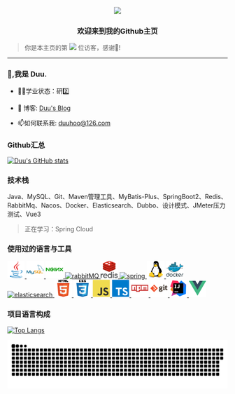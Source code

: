  <p align=center><img src="https://cdn.jsdelivr.net/gh/0oHo0/Picture@main/img/202312181036449.jpg#pic_center" style="width: 30%;" /></p>

<h3 align='center'>
欢迎来到我的Github主页
</h3>


> 你是本主页的第 <img src="https://profile-counter.glitch.me/0oHo0/count.svg" style="width: 15%;"/> 位访客，感谢🙏!
-----

### 👋,我是 Duu.

- 👨‍🎓学业状态：研2️⃣


- 📝 博客: [Duu's Blog](https://0oho0.github.io/)
- 📫如何联系我: duuhoo@126.com

### Github汇总
[![Duu's GitHub stats](https://github-readme-stats.vercel.app/api?username=0oHo0&show_icons=true&theme=vue&hide=prs,contribs&locale=cn&hide_title=true&hide_border=true)](https://github.com/anuraghazra/github-readme-stats)

### 技术栈

Java、MySQL、Git、Maven管理工具、MyBatis-Plus、SpringBoot2、Redis、RabbitMq、Nacos、Docker、Elasticsearch、Dubbo、设计模式、JMeter压力测试、Vue3

> 正在学习：Spring Cloud

### 使用过的语言与工具
<p align="left">
    <a href="https://www.java.com" target="_blank" rel="noreferrer"> <img
            src="https://raw.githubusercontent.com/devicons/devicon/master/icons/java/java-original.svg" alt="java"
            width="40" height="40"/> </a>
    <a href="https://www.mysql.com/" target="_blank" rel="noreferrer"> <img
            src="https://raw.githubusercontent.com/devicons/devicon/master/icons/mysql/mysql-original-wordmark.svg"
            alt="mysql" width="40" height="40"/> </a>
    <a href="https://www.nginx.com" target="_blank" rel="noreferrer"> <img
            src="https://raw.githubusercontent.com/devicons/devicon/master/icons/nginx/nginx-original.svg" alt="nginx"
            width="40" height="40"/> </a>
    <a href="https://www.rabbitmq.com" target="_blank" rel="noreferrer">
        <img src="https://www.vectorlogo.zone/logos/rabbitmq/rabbitmq-icon.svg" alt="rabbitMQ" width="40" height="40"/>
    </a>
    <a href="https://redis.io" target="_blank" rel="noreferrer"> <img
            src="https://raw.githubusercontent.com/devicons/devicon/master/icons/redis/redis-original-wordmark.svg"
            alt="redis" width="40" height="40"/> </a>
    <a href="https://spring.io/" target="_blank" rel="noreferrer">
        <img src="https://www.vectorlogo.zone/logos/springio/springio-icon.svg" alt="spring" width="40" height="40"/>
    </a>
    <a href="https://www.linux.org/" target="_blank"
       rel="noreferrer"> <img
            src="https://raw.githubusercontent.com/devicons/devicon/master/icons/linux/linux-original.svg" alt="linux"
            width="40" height="40"/> </a>
    <a href="https://www.docker.com/" target="_blank" rel="noreferrer">
        <img src="https://raw.githubusercontent.com/devicons/devicon/master/icons/docker/docker-original-wordmark.svg"
             alt="docker" width="40" height="40"/> </a>
    <a href="https://www.elastic.co" target="_blank" rel="noreferrer">
        <img src="https://www.vectorlogo.zone/logos/elastic/elastic-icon.svg" alt="elasticsearch" width="40"
             height="40"/>
    </a>
    <a
            href="https://www.w3.org/html/" target="_blank" rel="noreferrer"> <img
            src="https://raw.githubusercontent.com/devicons/devicon/master/icons/html5/html5-original-wordmark.svg"
            alt="html5" width="40" height="40"/> </a>
    <a href="https://www.w3schools.com/css/" target="_blank" rel="noreferrer"> <img
            src="https://raw.githubusercontent.com/devicons/devicon/master/icons/css3/css3-original-wordmark.svg"
            alt="css3"
            width="40" height="40"/> </a>
    <a href="https://developer.mozilla.org/en-US/docs/Web/JavaScript" target="_blank"
       rel="noreferrer"> <img
            src="https://raw.githubusercontent.com/devicons/devicon/master/icons/javascript/javascript-original.svg"
            alt="javascript" width="40" height="40"/> </a>
        <a href="https://www.typescriptlang.org/docs/handbook/typescript-in-5-minutes.html" target="_blank"
       rel="noreferrer"> <img
            src="https://raw.githubusercontent.com/devicons/devicon/master/icons/typescript/typescript-original.svg"
            alt="javascript" width="40" height="40"/> </a>
     <a href="https://www.npmjs.com" target="_blank"
       rel="noreferrer"> <img
            src="https://raw.githubusercontent.com/devicons/devicon/master/icons/npm/npm-original-wordmark.svg"
            alt="javascript" width="40" height="40"/> </a>
         <a href="https://git-scm.com" target="_blank"
       rel="noreferrer"> <img
            src="https://raw.githubusercontent.com/devicons/devicon/master/icons/git/git-original-wordmark.svg"
            alt="javascript" width="40" height="40"/> </a>
         <a href="https://www.jetbrains.com/" target="_blank"
       rel="noreferrer"> <img
            src="https://raw.githubusercontent.com/devicons/devicon/master/icons/intellij/intellij-original.svg"
            alt="javascript" width="40" height="40"/> </a>
         <a href="https://cn.vuejs.org/" target="_blank"
       rel="noreferrer"> <img
            src="https://raw.githubusercontent.com/devicons/devicon/master/icons/vuejs/vuejs-original.svg"
            alt="javascript" width="40" height="40"/> </a>
</p>


### 项目语言构成

[![Top Langs](https://github-readme-stats.vercel.app/api/top-langs/?username=0oHo0&layout=compact&hide_title=true&hide_border=true)](https://github.com/anuraghazra/github-readme-stats)




<p align="center">
 <img width="1000" src="assets/github-snake.svg" alt="snake"/>
</p>
